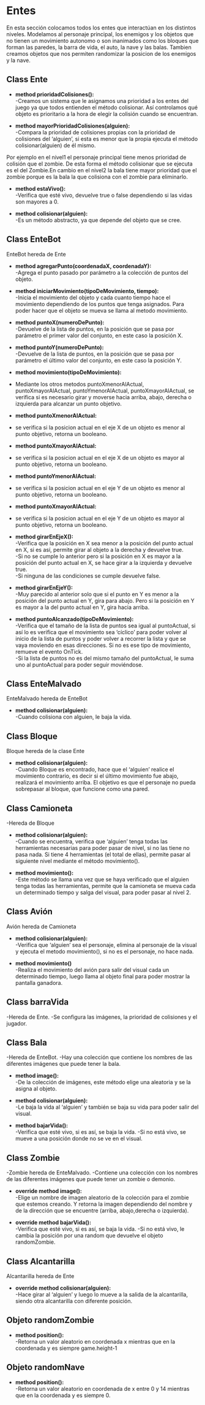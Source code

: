 # Entes

En esta sección colocamos todos los entes que interactúan en los distintos niveles. Modelamos al personaje principal, los enemigos y los objetos que no tienen un movimiento autonomo o son inanimados como los bloques que forman las paredes, la barra de vida, el auto, la nave y las balas.  Tambien creamos objetos que nos permiten randomizar la posicion de los enemigos y la nave.

##  Class Ente 
* **method prioridadColisiones():**       
-Creamos un sistema que le asignamos una prioridad a los entes del juego ya que todos entienden el método colisionar. Así controlamos  qué objeto es prioritario a la hora de elegir la colisión cuando se encuentran. 

* **method mayorPrioridadColisiones(alguien):**     
-Compara la prioridad de colisiones propias con  la prioridad de colisiones del ‘alguien’, si esta es menor que la propia ejecuta el método colisionar(alguien) de él mismo.

Por ejemplo en el nivel1 el personaje principal tiene menos prioridad de colisión que el zombie. De esta forma el método colisionar que se ejecuta es el del Zombie.En cambio en el nivel2 la bala tiene mayor prioridad que el zombie porque es la bala la que colisiona con el zombie para eliminarlo.

* **method estaVivo():**     
-Verifica que esté vivo, devuelve true o false dependiendo si las vidas son mayores a 0.

* **method colisionar(alguien):**    
-Es un método abstracto, ya que depende del objeto que se cree.

## Class EnteBot
EnteBot hereda de Ente

* **method agregarPunto(coordenadaX, coordenadaY):**       
-Agrega el punto pasado por parámetro  a la colección de puntos del objeto.

* **method iniciarMovimiento(tipoDeMovimiento, tiempo):**       
-Inicia el movimiento del objeto y cada cuanto tiempo hace el movimiento dependiendo de los puntos que tenga asignados. Para poder hacer que el objeto se mueva se llama al metodo movimiento.

* **method puntoX(numeroDePunto):**    
-Devuelve de la lista de puntos, en la posición que se pasa por parámetro el primer valor del conjunto, en este caso la posición X.

* **method puntoY(numeroDePunto):**     
-Devuelve de la lista de puntos, en la posición que se pasa por parámetro el último valor del conjunto, en este caso la posición Y.

* **method movimiento(tipoDeMovimiento):**      
- Mediante los otros metodos puntoXmenorAlActual, puntoXmayorAlActual, puntoYmenorAlActual, puntoXmayorAlActual, se verifica si es necesario girar y moverse hacia arriba, abajo, derecha o izquierda para alcanzar un punto objetivo.

* **method puntoXmenorAlActual:**
- se verifica si la posicion actual en el eje X de un objeto es menor al punto objetivo, retorna un booleano.

* **method puntoXmayorAlActual:**
- se verifica si la posicion actual en el eje X de un objeto es mayor al punto objetivo, retorna un booleano.

* **method puntoYmenorAlActual:**
- se verifica si la posicion actual en el eje Y de un objeto es menor al punto objetivo, retorna un booleano.

* **method puntoXmayorAlActual:**
- se verifica si la posicion actual en el eje Y de un objeto es mayor al punto objetivo, retorna un booleano.

* **method girarEnEjeX():**        
-Verifica que la posición en X sea menor a la posición del punto actual en X, si es así, permite girar al objeto a la derecha y devuelve true.   
-Si no se cumple lo anterior pero si la posición en X es mayor a la posición del punto actual en X,  se hace girar a la izquierda y devuelve true.    
-Si ninguna de las condiciones se cumple devuelve false.

* **method girarEnEjeY():**       
-Muy parecido al anterior solo que si el punto en Y es menor a la posición del punto actual en Y, gira para abajo. Pero si la posición en Y es mayor a la del punto actual en Y, gira hacia arriba.

* **method puntoAlcanzado(tipoDeMovimiento):**       
-Verifica que el tamaño de la lista de puntos sea igual al puntoActual, si así lo es verifica que el movimiento sea ‘cíclico’ para poder volver al inicio de la lista de puntos y poder volver a recorrer la lista y que se vaya moviendo en esas direcciones. Si no es ese tipo de movimiento, remueve el evento OnTick.      
-Si la lista de puntos no es del mismo tamaño del puntoActual, le suma uno al puntoActual para poder seguir moviéndose.

## Class EnteMalvado
EnteMalvado hereda de EnteBot

* **method colisionar(alguien):**       
-Cuando colisiona con alguien, le baja la vida.

## Class Bloque
Bloque hereda de la clase Ente

* **method colisionar(alguien):**       
-Cuando Bloque es encontrado, hace que el ‘alguien’ realice el movimiento contrario, es decir si el último movimiento fue abajo, realizará el movimiento arriba. El objetivo es que el personaje no pueda sobrepasar al bloque, que funcione como una pared.

## Class Camioneta
-Hereda de Bloque

* **method colisionar(alguien):**                  
-Cuando se encuentra, verifica que ‘alguien’ tenga todas las herramientas necesarias para poder pasar de nivel, si no las tiene no pasa nada. Si tiene 4 herramientas (el total de ellas), permite pasar al siguiente nivel mediante el método movimiento().

* **method movimiento():**          
-Este método se llama una vez que se haya verificado que el alguien tenga todas las herramientas, permite que la camioneta se mueva cada un determinado tiempo y salga del visual, para poder pasar al nivel 2.

## Class Avión
Avión hereda de Camioneta

* **method colisionar(alguien):**       
-Verifica que ‘alguien’ sea el personaje, elimina al personaje de la visual y ejecuta el metodo movimiento(), si no es el personaje, no hace nada.

* **method movimiento()**        
-Realiza el movimiento del avión para salir del visual cada un determinado tiempo, luego llama al objeto final para poder mostrar la pantalla ganadora.

## Class barraVida
-Hereda de Ente.
-Se configura las imágenes, la prioridad de colisiones y el jugador.

## Class Bala
-Hereda de EnteBot.
-Hay una colección que contiene los nombres de las diferentes imágenes que puede tener la bala.

* **method image():**       
-De la colección de imágenes, este método elige una aleatoria y se la asigna al objeto.

* **method colisionar(alguien):**      
-Le baja la vida al ‘alguien’ y también se baja su vida para poder salir del visual.

* **method bajarVida():**     
-Verifica que esté vivo, si es así, se baja la vida.
-Si no está vivo, se mueve a una posición donde no se ve en el visual.

## Class Zombie       
-Zombie hereda de EnteMalvado.
-Contiene una colección con los nombres de las diferentes imágenes que puede tener un zombie o demonio.

* **override method image():**     
-Elige un nombre de imagen aleatorio de la colección para el zombie que estemos creando. Y retorna la imagen dependiendo del nombre y de la dirección que se encuentre (arriba, abajo,derecha o izquierda).

* **override method bajarVida():**    
-Verifica que esté vivo, si es así, se baja la vida.
-Si no está vivo, le cambia la posición por una random que devuelve el objeto randomZombie.

## Class Alcantarilla
Alcantarilla hereda de Ente

* **override method colisionar(alguien):**      
-Hace girar al ‘alguien’ y luego lo mueve a la salida de la alcantarilla, siendo otra alcantarilla con diferente posición.


## Objeto randomZombie
* **method position():**    
 -Retorna un valor aleatorio en  coordenada  x mientras que en la coordenada y es siempre game.height-1

## Objeto randomNave
* **method position():**  
 -Retorna un valor aleatorio en  coordenada de x entre 0 y 14 mientras que en la coordenada y es siempre 0.
